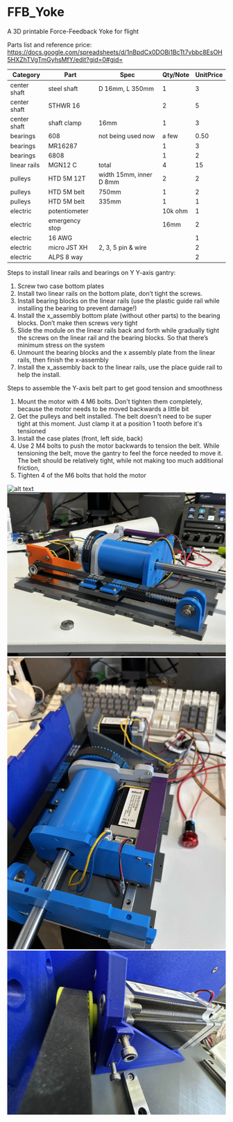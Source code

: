 # FFB_Yoke
A 3D printable Force-Feedback Yoke for flight

Parts list and reference price:
https://docs.google.com/spreadsheets/d/1nBpdCx0DOBi1BcTt7vbbc8EsOH5HXZhTVgTmGyhsMfY/edit?gid=0#gid=

| Category | Part | Spec | Qty/Note | UnitPrice |
| --- | --- | --- | --- | --- |
| center shaft | steel shaft | D 16mm, L 350mm | 1 | 3 |
| center shaft | STHWR 16 |  | 2 | 5 |
| center shaft | shaft clamp | 16mm | 1 | 3 |
| bearings | 608 | not being used now | a few | 0.50 |
| bearings | MR16287 |  | 1 | 3 |
| bearings | 6808 |  | 1 | 2 |
| linear rails | MGN12 C | total | 4 | 15 |
| pulleys | HTD 5M 12T | width 15mm, inner D 8mm | 2 | 2 |
| pulleys | HTD 5M belt | 750mm | 1 | 2 |
| pulleys | HTD 5M belt | 335mm | 1 | 1 |
| electric | potentiometer |  | 10k ohm | 1 |
| electric | emergency stop |  | 16mm | 2 |
| electric | 16 AWG |  |  | 1 |
| electric | micro JST XH | 2, 3, 5 pin & wire |  | 2 |
| electric | ALPS 8 way |  |  | 2 |


Steps to install linear rails and bearings on Y Y-axis gantry:

1. Screw two case bottom plates
2. Install two linear rails on the bottom plate, don’t tight the screws.
3. Install bearing blocks on the linear rails (use the plastic guide rail while installing the bearing to prevent damage!)
4. Install the x_assembly bottom plate (without other parts) to the bearing blocks. Don’t make then screws very tight
5. Slide the module on the linear rails back and forth while gradually tight the screws on the linear rail and the bearing blocks. So that there’s minimum stress on the system
6. Unmount the bearing blocks and the x assembly plate from the linear rails, then finish the x-assembly
7. Install the x_assembly back to the linear rails, use the place guide rail to help the install.

Steps to assemble the Y-axis belt part to get good tension and smoothness

1. Mount the motor with 4 M6 bolts. Don't tighten them completely, because the motor needs to be moved backwards a little bit
2. Get the pulleys and belt installed. The belt doesn't need to be super tight at this moment. Just clamp it at a position 1 tooth before it's tensioned
3. Install the case plates (front, left side, back)
4. Use 2 M4 bolts to push the motor backwards to tension the belt. While tensioning the belt, move the gantry to feel the force needed to move it. The belt should be relatively tight, while not making too much additional friction, 
5. Tighten 4 of the M6 bolts that hold the motor

![alt text](https://github.com/yuchenyan0107/FFB_Yoke/blob/main/pictures/front.png "front view")
![alt text](https://github.com/yuchenyan0107/FFB_Yoke/blob/main/pictures/side.jpg "picture from the side")
![alt text](https://github.com/yuchenyan0107/FFB_Yoke/blob/main/pictures/top_side.webp "picture from the side")
![alt text](https://github.com/yuchenyan0107/FFB_Yoke/blob/main/pictures/belt_tensioner.jpg "Y_motor_belt")

